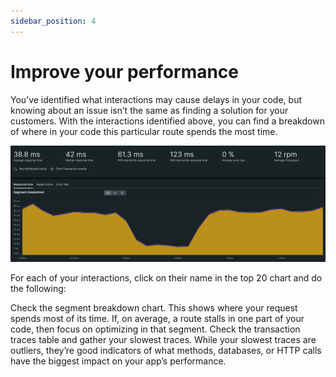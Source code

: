 ```yaml
---
sidebar_position: 4
--- 
```


# Improve your performance

You’ve identified what interactions may cause delays in your code, but knowing about an issue isn’t the same as finding a solution for your customers. With the interactions identified above, you can find a breakdown of where in your code this particular route spends the most time.

![Improve Interactions](./img/improve-interactions.png)

For each of your interactions, click on their name in the top 20 chart and do the following:

Check the segment breakdown chart. This shows where your request spends most of its time. If, on average, a route stalls in one part of your code, then focus on optimizing in that segment.
Check the transaction traces table and gather your slowest traces. While your slowest traces are outliers, they’re good indicators of what methods, databases, or HTTP calls have the biggest impact on your app’s performance.
